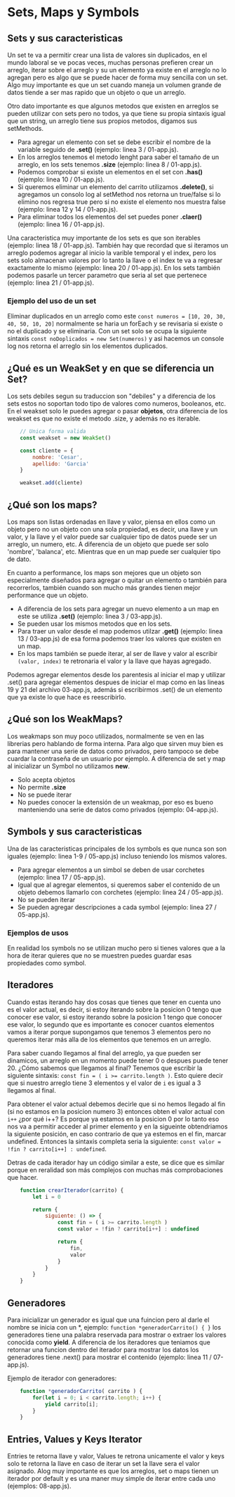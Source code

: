 # Sets, Maps y Symbols

## Sets y sus caracteristicas

Un set te va a permitir crear una lista de valores sin duplicados, en el mundo laboral se ve pocas veces, muchas personas prefieren crear un arreglo, iterar sobre el arreglo y su un elemento ya existe en el arreglo no lo agregan pero es algo que se puede hacer de forma muy sencilla con un set. Algo muy importante es que un set cuando maneja un volumen grande de datos tiende a ser mas rapido que un objeto o que un arreglo.

Otro dato importante es que algunos metodos que existen en arreglos se pueden utilizar con sets pero no todos, ya que tiene su propia sintaxis igual que un string, un arreglo tiene sus propios metodos, digamos sus setMethods.

- Para agregar un elemento con set se debe escribir el nombre de la variable seguido de **.set()** (ejemplo: linea 3 / 01-app.js).
- En los arreglos tenemos el metodo lenght para saber el tamaño de un arreglo, en los sets tenemos **.size** (ejemplo: linea 8 / 01-app.js).
- Podemos comprobar si existe un elementos en el set con **.has()** (ejemplo: linea 10 / 01-app.js).
- Si queremos eliminar un elemento del carrito utilizamos **.delete()**, si agregamos un consolo log al setMethod nos retorna un true/false si lo elimino nos regresa true pero si no existe el elemento nos muestra false (ejemplo: linea 12 y 14 / 01-app.js).
- Para eliminar todos los elementos del set puedes poner **.claer()** (ejemplo: linea 16 / 01-app.js).

Una caracteristica muy importante de los sets es que son iterables (ejemplo: linea 18 / 01-app.js). También hay que recordad que si iteramos un arreglo podemos agregar al inicio la varible temporal y el index, pero los sets solo almacenan valores por lo tanto la llave o el index te va a regresar exactamente lo mismo (ejemplo: linea 20 / 01-app.js). En los sets también podemos pasarle un tercer parametro que seria al set que pertenece (ejemplo: linea 21 / 01-app.js).


### Ejemplo del uso de un set

Eliminar duplicados en un arreglo como este `const numeros = [10, 20, 30, 40, 50, 10, 20]` normalmente se haria un forEach y se revisaria si existe o no el duplicado y se eliminaria. Con un set solo se ocupa la siguiente sintaxis `const noDoplicados = new Set(numeros)` y asi hacemos un console log nos retorna el arreglo sin los elementos duplicados.

## ¿Qué es un WeakSet y en que se diferencia un Set?

Los sets debiles segun su traduccion son "debiles" y a diferencia de los sets estos no soportan todo tipo de valores como numeros, booleanos, etc. En el weakset solo le puedes agregar o pasar **objetos**, otra diferencia de los weakset es que no existe el metodo .size, y además no es iterable.

``` JAVASCRIPT
    // Unica forma valida
    const weakset = new WeakSet()

    const cliente = {
        nombre: 'Cesar',
        apellido: 'Garcia'
    }

    weakset.add(cliente)
```

## ¿Qué son los maps?

Los maps son listas ordenadas en llave y valor, piensa en ellos como un objeto pero no un objeto con una sola propiedad, es decir, una llave y un valor, y la llave y el valor puede sar cualquier tipo de datos puede ser un arreglo, un numero, etc. A diferencia de un objeto que puede ser solo 'nombre', 'balanca', etc. Mientras que en un map puede ser cualquier tipo de dato.

En cuanto a performance, los maps son mejores que un objeto son especialmente diseñados para agregar o quitar un elemento o también para recorrerlos, también cuando son mucho más grandes tienen mejor performance que un objeto.

- A diferencia de los sets para agregar un nuevo elemento a un map en este se utiliza **.set()** (ejemplo: linea 3 / 03-app.js).
- Se pueden usar los mismos metodos que en los sets.
- Para traer un valor desde el map podemos utilzar **.get()** (ejemplo: linea 13 / 03-app.js) de esa forma podemos traer los valores que existen en un map.
- En los maps también se puede iterar, al ser de llave y valor al escribir `(valor, index)` te retronaria el valor y la llave que hayas agregado.

Podemos agregar elementos desde los parentesis al iniciar el map y utilizar .set() para agregar elementos despues de iniciar el map como en las lineas 19 y 21 del archivo 03-app.js, además si escribirmos .set() de un elemento que ya existe lo que hace es reescribirlo.

## ¿Qué son los WeakMaps?

Los weakmaps son muy poco utilizados, normalmente se ven en las librerias pero hablando de forma interna. Para algo que sirven muy bien es para mantener una serie de datos como privados, pero tampoco se debe cuardar la contraseña de un usuario por ejemplo. A diferencia de set y map al inicializar un Symbol no utilizamos **new**.

- Solo acepta objetos
- No permite **.size**
- No se puede iterar
- No puedes conocer la extensión de un weakmap, por eso es bueno manteniendo una serie de datos como privados (ejemplo: 04-app.js).

## Symbols y sus caracteristicas

Una de las caracteristicas principales de los symbols es que nunca son son iguales (ejemplo: linea 1-9 / 05-app.js) incluso teniendo los mismos valores.

- Para agregar elementos a un simbol se deben de usar corchetes (ejemplo: linea 17 / 05-app.js).
- Igual que al agregar elementos, si queremos saber el contenido de un objeto debemos llamarlo con corchetes (ejemplo: linea 24 / 05-app.js).
- No se pueden iterar
- Se pueden agregar descripciones a cada symbol (ejemplo: linea 27 / 05-app.js).

### Ejemplos de usos

En realidad los symbols no se utilizan mucho pero si tienes valores que a la hora de iterar quieres que no se muestren puedes guardar esas propiedades como symbol.

## Iteradores

Cuando estas iterando hay dos cosas que tienes que tener en cuenta uno es el valor actual, es decir, si estoy iterando sobre la posicion 0 tengo que conocer ese valor, si estoy iterando sobre la posicion 1 tengo que conocer ese valor, lo segundo que es importante es conocer cuantos elementos vamos a iterar porque supongamos que tenemos 3 elementos pero no queremos iterar más alla de los elementos que tenemos en un arreglo.

Para saber cuando llegamos al final del arreglo, ya que pueden ser dinamicos, un arreglo en un momento puede tener 0 o despues puede tener 20. ¿Cómo sabemos que llegamos al final? Tenemos que escribir la siguiente sintaxis: `const fin = ( i >= carrito.length )`. Esto quiere decir que si nuestro arreglo tiene 3 elementos y el valor de `i` es igual a 3 llegamos al final.

Para obtener el valor actual debemos decirle que si no hemos llegado al fin (si no estamos en la posicion numero 3) entonces obten el valor actual con `i++` ¿por qué i++? Es porque ya estamos en la posicion 0 por lo tanto eso nos va a permitir acceder al primer elemento y en la sigueinte obtendriamos la siguiente posición, en caso contrario de que ya estemos en el fin, marcar undefined. Entonces la sintaxis completa seria la siguiente: `const valor = !fin ? carrito[i++] : undefined`.

Detras de cada iterador hay un código similar a este, se dice que es similar porque en reralidad son más complejos con muchas más comprobaciones que hacer.

``` JAVASCRIPT
    function crearIterador(carrito) {
        let i = 0

        return {
            siguiente: () => {
                const fin = ( i >= carrito.length )
                const valor = !fin ? carrito[i++] : undefined

                return {
                    fin,
                    valor
                }
            }
        }
    }
```

## Generadores

Para inicializar un generador es igual que una fuincion pero al darle el nombre se inicia con un *, ejemplo: `function *generadorCarrito() { }` los generadores tiene una palabra reservada para mostrar o extraer los valores conocida como **yield**. A diferencia de los iteradores que teniamos que retornar una funcion dentro del iterador para mostrar los datos los generadores tiene .next() para mostrar el contenido (ejemplo: linea 11 / 07-app.js).

Ejemplo de iterador con generadores:

``` JAVASCRIPT
    function *generadorCarrito( carrito ) {
        for(let i = 0; i < carrito.length; i++) {
            yield carrito[i];
        }
    }
```

## Entries, Values y Keys Iterator

Entries te retorna llave y valor, Values te retrona unicamente el valor y keys solo te retorna la llave en caso de iterar un set la llave sera el valor asignado. Alog muy importante es que los arreglos, set o maps tienen un iterador por default y es una maner muy simple de iterar entre cada uno (ejemplos: 08-app.js).